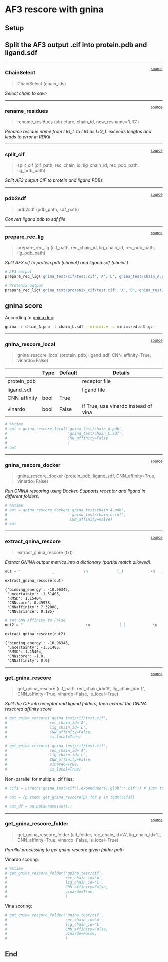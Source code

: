 # AF3 rescore with gnina


<!-- WARNING: THIS FILE WAS AUTOGENERATED! DO NOT EDIT! -->

## Setup

## Split the AF3 output .cif into protein.pdb and ligand.sdf

------------------------------------------------------------------------

<a
href="https://github.com/sky1ove/kdock/blob/main/kdock/gnina/rescore.py#L19"
target="_blank" style="float:right; font-size:smaller">source</a>

### ChainSelect

>  ChainSelect (chain_ids)

*Select chain to save*

------------------------------------------------------------------------

<a
href="https://github.com/sky1ove/kdock/blob/main/kdock/gnina/rescore.py#L27"
target="_blank" style="float:right; font-size:smaller">source</a>

### rename_residues

>  rename_residues (structure, chain_id, new_resname='LIG')

*Rename residue name from LIG_L to LIG as LIG_L exceeds lengths and
leads to error in RDKit*

------------------------------------------------------------------------

<a
href="https://github.com/sky1ove/kdock/blob/main/kdock/gnina/rescore.py#L36"
target="_blank" style="float:right; font-size:smaller">source</a>

### split_cif

>  split_cif (cif_path, rec_chain_id, lig_chain_id, rec_pdb_path,
>                 lig_pdb_path)

*Split AF3 output CIF to protein and ligand PDBs*

------------------------------------------------------------------------

<a
href="https://github.com/sky1ove/kdock/blob/main/kdock/gnina/rescore.py#L47"
target="_blank" style="float:right; font-size:smaller">source</a>

### pdb2sdf

>  pdb2sdf (pdb_path, sdf_path)

*Convert ligand pdb to sdf file*

------------------------------------------------------------------------

<a
href="https://github.com/sky1ove/kdock/blob/main/kdock/gnina/rescore.py#L60"
target="_blank" style="float:right; font-size:smaller">source</a>

### prepare_rec_lig

>  prepare_rec_lig (cif_path, rec_chain_id, lig_chain_id, rec_pdb_path,
>                       lig_pdb_path)

*Split AF3 cif to protein.pdb (chainA) and ligand.sdf (chainL)*

``` python
# AF3 output
prepare_rec_lig('gnina_test/cif/test.cif','A','L','gnina_test/chain_A.pdb','gnina_test/chain_L.sdf')
```

``` python
# Protenix output
prepare_rec_lig('gnina_test/protenix_cif/test.cif','A','B','gnina_test/protenix_A.pdb','gnina_test/protenix_B.sdf')
```

## gnina score

According to [gnina
doc](https://github.com/gnina/gnina?tab=readme-ov-file):

``` bash
gnina -r chain_A.pdb -l chain_L.sdf --minimize -o minimized.sdf.gz
```

------------------------------------------------------------------------

<a
href="https://github.com/sky1ove/kdock/blob/main/kdock/gnina/rescore.py#L74"
target="_blank" style="float:right; font-size:smaller">source</a>

### gnina_rescore_local

>  gnina_rescore_local (protein_pdb, ligand_sdf, CNN_affinity=True,
>                           vinardo=False)

<table>
<thead>
<tr>
<th></th>
<th><strong>Type</strong></th>
<th><strong>Default</strong></th>
<th><strong>Details</strong></th>
</tr>
</thead>
<tbody>
<tr>
<td>protein_pdb</td>
<td></td>
<td></td>
<td>receptor file</td>
</tr>
<tr>
<td>ligand_sdf</td>
<td></td>
<td></td>
<td>ligand file</td>
</tr>
<tr>
<td>CNN_affinity</td>
<td>bool</td>
<td>True</td>
<td></td>
</tr>
<tr>
<td>vinardo</td>
<td>bool</td>
<td>False</td>
<td>if True, use vinardo instead of vina</td>
</tr>
</tbody>
</table>

``` python
# %%time
# out = gnina_rescore_local('gnina_test/chain_A.pdb',
#                           'gnina_test/chain_L.sdf',
#                           CNN_affinity=False
#                           )
# out
```

------------------------------------------------------------------------

<a
href="https://github.com/sky1ove/kdock/blob/main/kdock/gnina/rescore.py#L95"
target="_blank" style="float:right; font-size:smaller">source</a>

### gnina_rescore_docker

>  gnina_rescore_docker (protein_pdb, ligand_sdf, CNN_affinity=True,
>                            vinardo=False)

*Run GNINA rescoring using Docker. Supports receptor and ligand in
different folders.*

``` python
# %%time
# out = gnina_rescore_docker('gnina_test/chain_A.pdb',
#                            'gnina_test/chain_L.sdf',
#                            CNN_affinity=False)
# out
```

------------------------------------------------------------------------

<a
href="https://github.com/sky1ove/kdock/blob/main/kdock/gnina/rescore.py#L128"
target="_blank" style="float:right; font-size:smaller">source</a>

### extract_gnina_rescore

>  extract_gnina_rescore (txt)

*Extract GNINA output metrics into a dictionary (partial match
allowed).*

``` python
out = "              _             \n             (_)            \n   __ _ _ __  _ _ __   __ _ \n  / _` | '_ \\| | '_ \\ / _` |\n | (_| | | | | | | | | (_| |\n  \\__, |_| |_|_|_| |_|\\__,_|\n   __/ |                    \n  |___/                     \n\ngnina  master:e9cb230+   Built Feb 11 2023.\ngnina is based on smina and AutoDock Vina.\nPlease cite appropriately.\n\nWARNING: No GPU detected. CNN scoring will be slow.\nRecommend running with single model (--cnn crossdock_default2018)\nor without cnn scoring (--cnn_scoring=none).\n\nCommandline: ./gnina -r chain_A.pdb -l chain_L.sdf --minimize\nAffinity: -10.96345  -1.51405 (kcal/mol)\nRMSD: 1.15404\nCNNscore: 0.49978 \nCNNaffinity: 7.32008\nCNNvariance: 0.18500\n"
```

``` python
extract_gnina_rescore(out)
```

    {'binding_energy': -10.96345,
     'uncertainty': -1.51405,
     'RMSD': 1.15404,
     'CNNscore': 0.49978,
     'CNNaffinity': 7.32008,
     'CNNvariance': 0.185}

``` python
# set CNN affinity to False
out2 = "              _             \n             (_)            \n   __ _ _ __  _ _ __   __ _ \n  / _` | '_ \\| | '_ \\ / _` |\n | (_| | | | | | | | | (_| |\n  \\__, |_| |_|_|_| |_|\\__,_|\n   __/ |                    \n  |___/                     \n\ngnina v1.1 master:e4cb380+   Built Dec 18 2023.\ngnina is based on smina and AutoDock Vina.\nPlease cite appropriately.\n\nWARNING: No GPU detected. CNN scoring will be slow.\nRecommend running with single model (--cnn crossdock_default2018)\nor without cnn scoring (--cnn_scoring=none).\n\nCommandline: ./gnina -r gnina_test/chain_A.pdb -l gnina_test/chain_L.sdf --minimize --cnn_scoring none\nAffinity: -10.96345  -1.51405 (kcal/mol)\nRMSD: 1.15404\nCNNscore: -1.00000 \nCNNaffinity: 0.00000\n"
```

``` python
extract_gnina_rescore(out2)
```

    {'binding_energy': -10.96345,
     'uncertainty': -1.51405,
     'RMSD': 1.15404,
     'CNNscore': -1.0,
     'CNNaffinity': 0.0}

------------------------------------------------------------------------

<a
href="https://github.com/sky1ove/kdock/blob/main/kdock/gnina/rescore.py#L149"
target="_blank" style="float:right; font-size:smaller">source</a>

### get_gnina_rescore

>  get_gnina_rescore (cif_path, rec_chain_id='A', lig_chain_id='L',
>                         CNN_affinity=True, vinardo=False, is_local=True)

*Split the CIF into receptor and ligand folders, then extract the GNINA
rescored affinity score*

``` python
# get_gnina_rescore('gnina_test/cif/test.cif',
#                   rec_chain_id='A', 
#                   lig_chain_id='L',
#                   CNN_affinity=False,
#                   is_local=True)
```

``` python
# get_gnina_rescore('gnina_test/cif/test.cif',
#                   rec_chain_id='A', 
#                   lig_chain_id='L',
#                   CNN_affinity=False,
#                   vinardo=True,
#                   is_local=True)
```

Non-parallel for multiple .cif files:

``` python
# cifs = L(Path('gnina_test/cif').expanduser().glob("*.cif")) # just take cif file

# out = {p.stem: get_gnina_rescore(p) for p in tqdm(cifs)}

# out_df = pd.DataFrame(out).T
```

------------------------------------------------------------------------

<a
href="https://github.com/sky1ove/kdock/blob/main/kdock/gnina/rescore.py#L174"
target="_blank" style="float:right; font-size:smaller">source</a>

### get_gnina_rescore_folder

>  get_gnina_rescore_folder (cif_folder, rec_chain_id='A', lig_chain_id='L',
>                                CNN_affinity=True, vinardo=False,
>                                is_local=True)

*Parallel processing to get gnina rescore given folder path*

Vinardo scoring:

``` python
# %%time
# get_gnina_rescore_folder('gnina_test/cif',
#                          rec_chain_id='A', 
#                          lig_chain_id='L',
#                          CNN_affinity=False,
#                          vinardo=True,
#                          )
```

Vina scoring:

``` python
# get_gnina_rescore_folder('gnina_test/cif',
#                          rec_chain_id='A', 
#                          lig_chain_id='L',
#                          CNN_affinity=False,
#                          vinardo=False,
#                          )
```

## End
